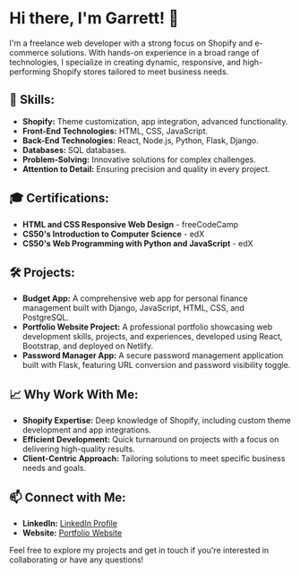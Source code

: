 # Hi there, I'm Garrett! 👋

I'm a freelance web developer with a strong focus on Shopify and e-commerce solutions. With hands-on experience in a broad range of technologies, I specialize in creating dynamic, responsive, and high-performing Shopify stores tailored to meet business needs.

## 🔧 Skills:
- **Shopify:** Theme customization, app integration, advanced functionality.
- **Front-End Technologies:** HTML, CSS, JavaScript.
- **Back-End Technologies:** React, Node.js, Python, Flask, Django.
- **Databases:** SQL databases.
- **Problem-Solving:** Innovative solutions for complex challenges.
- **Attention to Detail:** Ensuring precision and quality in every project.

## 🎓 Certifications:
- **HTML and CSS Responsive Web Design** - freeCodeCamp
- **CS50's Introduction to Computer Science** - edX
- **CS50's Web Programming with Python and JavaScript** - edX

## 🛠️ Projects:
- **Budget App:** A comprehensive web app for personal finance management built with Django, JavaScript, HTML, CSS, and PostgreSQL.
- **Portfolio Website Project:** A professional portfolio showcasing web development skills, projects, and experiences, developed using React, Bootstrap, and deployed on Netlify.
- **Password Manager App:** A secure password management application built with Flask, featuring URL conversion and password visibility toggle.

## 📈 Why Work With Me:
- **Shopify Expertise:** Deep knowledge of Shopify, including custom theme development and app integrations.
- **Efficient Development:** Quick turnaround on projects with a focus on delivering high-quality results.
- **Client-Centric Approach:** Tailoring solutions to meet specific business needs and goals.

## 📫 Connect with Me:
- **LinkedIn:** [LinkedIn Profile](https://linkedin.com/in/garrett-west-13)
- **Website:** [Portfolio Website](https://garrett-west.dev)

Feel free to explore my projects and get in touch if you're interested in collaborating or have any questions!

